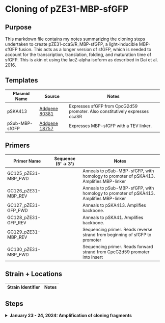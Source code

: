 # Cloning of pZE31-MBP-sfGFP

## Purpose
This markdown file contains my notes summarizing the cloning steps undertaken to
create pZE31-ccaS/R_MBP-sfGFP, a light-inducible MBP-sfGFP fusion. This acts as a 
longer version of sfGFP, which is needed to account for the transcription, translation,
folding, and maturation time of sfGFP. This is akin ot using the lacZ-alpha isoform 
as described in Dai et al. 2016. 

## Templates

| **Plasmid Name** | **Source** | **Notes**|
|--|--|--|
|pSKA413| [Addgene 80381](https://www.addgene.org/80381/) | Expresses sfGFP from CpcG2d59 promoter. Also constitutively expresses ccaSR|
|pSub-MBP-sfGFP | [Addgene 18757](https://www.addgene.org/185757/) | Expresses MBP-sfGFP with a TEV linker. |


## Primers
| **Primer Name** | **Sequence (5' -> 3')** | **Notes** |
|--|--|--|
|GC125_pZE31-MBP_FWD | | Anneals to pSub-MBP-sfGFP, with homology to promoter of pSKA413. Amplifies MBP-linker |
|GC126_pZE31-MBP_REV | | Anneals to pSub-MBP-sfGFP, with homology to promoter of pSKA413. Amplifies MBP-linker |
|GC127_pZE31-GFP_FWD | | Anneals to pSKA413. Amplifies backbone. |
|GC128_pZE31-GFP_REV | | Anneals to pSKA41. Amplifies backbone. |
|GC129_pZE31-MBP_REV | | Sequencing primer. Reads reverse strand from beginning of sfGFP to promoter |
|GC130_pZE31-MBP_FWD | | Sequencing primer. Reads forward strand from CpcG2d59 promoter into insert |


## Strain + Locations 
| **Strain Identifier** | **Notes** | 
|--| --|



## Steps

<details>

<summary><b>January 23 - 24, 2024: Amplification of cloning fragments</b></summary>

### First attempt
The first attempt to clone pZE31-ccaS/ccaR_MBP-sfGFP from agar stabs received from 
addgene. I set up two PCR reactions (2 x 50 µL reactions each),

1. GC127 + GC128 + cell debris from pSKA413 agar stab. 
2. GC125 + GC126 + cell debris from pSub-MBP-sfGFP agar stab.

using the following program:

1. Boil @ 98° C for 8m
2. Denaturation @ 95° C for 30s 
3. Annealing @ 60° C for 30s 
4. Elongation @ 72° C for 3m 
5. Return to #2 x 24
6. Final elongation @ 72° C for 5 min
7. Hold @ 4° C

I ran 5 µL of each reaction on a 1% TAE Gel with the following image:

![](gel_images/2024-01-24-gel1.png)

There was some spillage of the MBP-linker insert into the adjacent wells, but that reaction seemed to work. Amplification of the backbone *did not* work. 

### Second attempt
I purified the pSKA413 plasmid from a saturated overnight culture yielding 50 µL of ≈ 160 ng/µL aliquot. Using around 8 ng, I set up an annealing temperature gradient (55° - 68° C) with the following program:

1. Boil @ 98° C for 2m
2. Denaturation @ 95° C for 30s 
3. Annealing @ 60° C for 30s 
4. Elongation @ 72° C for 3m30s 
5. Return to #2 x 24
6. Final elongation @ 72° C for 5 min
7. Hold @ 4° C


</details>
